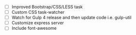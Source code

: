 - [ ] Improved Bootstrap/CSS/LESS task
- [ ] Custom CSS task-watcher
- [ ] Watch for Gulp 4 release and then update code i.e. gulp-util
- [ ] Customize express server
- [ ] Include font-awesome
